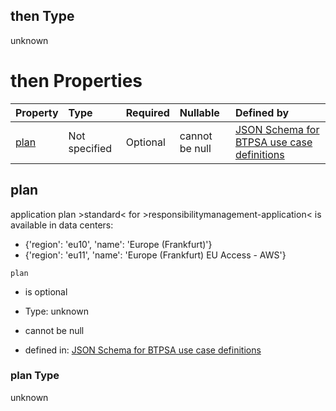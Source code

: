## then Type

unknown

# then Properties

| Property      | Type          | Required | Nullable       | Defined by                                                                                                                                                                                                                                      |
| :------------ | :------------ | :------- | :------------- | :---------------------------------------------------------------------------------------------------------------------------------------------------------------------------------------------------------------------------------------------- |
| [plan](#plan) | Not specified | Optional | cannot be null | [JSON Schema for BTPSA use case definitions](btpsa-usecase-properties-services-items-allof-2-then-allof-41-then-allof-0-then-properties-plan.md "undefined#/properties/services/items/allOf/2/then/allOf/41/then/allOf/0/then/properties/plan") |

## plan

application plan >standard< for >responsibilitymanagement-application< is available in data centers:

*   {'region': 'eu10', 'name': 'Europe (Frankfurt)'}
*   {'region': 'eu11', 'name': 'Europe (Frankfurt) EU Access - AWS'}

`plan`

*   is optional

*   Type: unknown

*   cannot be null

*   defined in: [JSON Schema for BTPSA use case definitions](btpsa-usecase-properties-services-items-allof-2-then-allof-41-then-allof-0-then-properties-plan.md "undefined#/properties/services/items/allOf/2/then/allOf/41/then/allOf/0/then/properties/plan")

### plan Type

unknown
